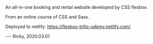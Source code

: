 An all-in-one booking and rental website developed by CSS flexbox.

From an online course of CSS and Sass.

Deployed to netlify: https://flexbox-trillo-udemy.netlify.com/

--- Ricky, 2020.03.01
